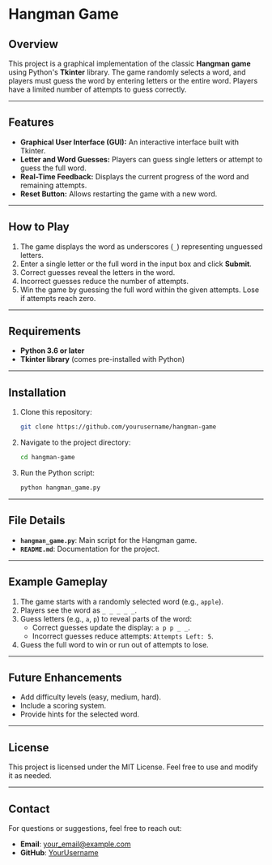 # Hangman Game

## Overview
This project is a graphical implementation of the classic **Hangman game** using Python's **Tkinter** library. The game randomly selects a word, and players must guess the word by entering letters or the entire word. Players have a limited number of attempts to guess correctly.

---

## Features
- **Graphical User Interface (GUI):** An interactive interface built with Tkinter.
- **Letter and Word Guesses:** Players can guess single letters or attempt to guess the full word.
- **Real-Time Feedback:** Displays the current progress of the word and remaining attempts.
- **Reset Button:** Allows restarting the game with a new word.

---

## How to Play
1. The game displays the word as underscores (`_`) representing unguessed letters.
2. Enter a single letter or the full word in the input box and click **Submit**.
3. Correct guesses reveal the letters in the word.
4. Incorrect guesses reduce the number of attempts.
5. Win the game by guessing the full word within the given attempts. Lose if attempts reach zero.

---

## Requirements
- **Python 3.6 or later**
- **Tkinter library** (comes pre-installed with Python)

---

## Installation
1. Clone this repository:
   ```bash
   git clone https://github.com/yourusername/hangman-game
   ```
2. Navigate to the project directory:
   ```bash
   cd hangman-game
   ```
3. Run the Python script:
   ```bash
   python hangman_game.py
   ```

---

## File Details
- **`hangman_game.py`**: Main script for the Hangman game.
- **`README.md`**: Documentation for the project.

---

## Example Gameplay
1. The game starts with a randomly selected word (e.g., `apple`).
2. Players see the word as `_ _ _ _ _`.
3. Guess letters (e.g., `a`, `p`) to reveal parts of the word:
   - Correct guesses update the display: `a p p _ _`.
   - Incorrect guesses reduce attempts: `Attempts Left: 5`.
4. Guess the full word to win or run out of attempts to lose.

---

## Future Enhancements
- Add difficulty levels (easy, medium, hard).
- Include a scoring system.
- Provide hints for the selected word.

---

## License
This project is licensed under the MIT License. Feel free to use and modify it as needed.

---

## Contact
For questions or suggestions, feel free to reach out:
- **Email**: your_email@example.com
- **GitHub**: [YourUsername](https://github.com/yourusername)


